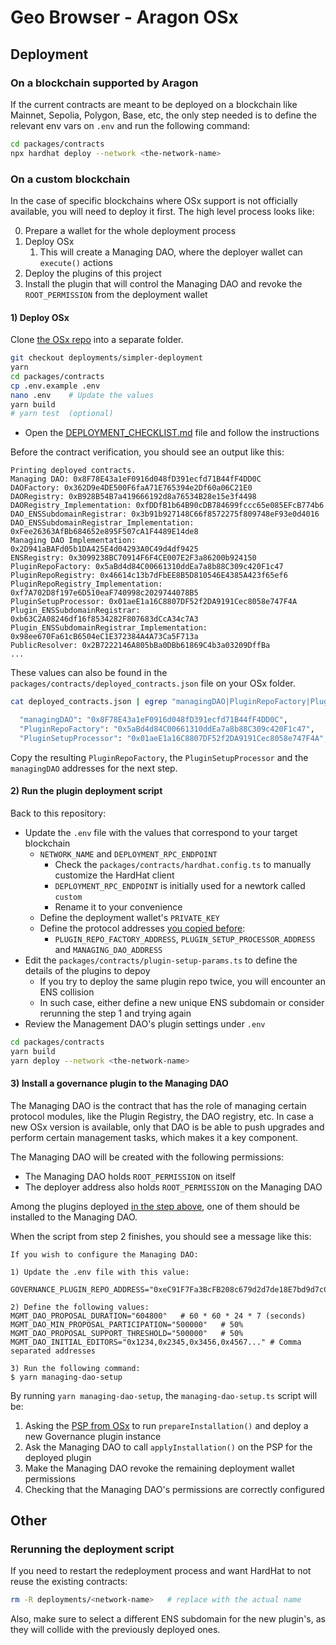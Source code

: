 # Geo Browser - Aragon OSx

## Deployment

### On a blockchain supported by Aragon

If the current contracts are meant to be deployed on a blockchain like Mainnet, Sepolia, Polygon, Base, etc, the only step needed is to define the relevant env vars on `.env` and run the following command:

```sh
cd packages/contracts
npx hardhat deploy --network <the-network-name>
```

### On a custom blockchain

In the case of specific blockchains where OSx support is not officially available, you will need to deploy it first. The high level process looks like:

0. Prepare a wallet for the whole deployment process
1. Deploy OSx
   1. This will create a Managing DAO, where the deployer wallet can `execute()` actions
2. Deploy the plugins of this project
3. Install the plugin that will control the Managing DAO and revoke the `ROOT_PERMISSION` from the deployment wallet

#### 1) Deploy OSx

Clone [the OSx repo](https://github.com/aragon/osx) into a separate folder.

```sh
git checkout deployments/simpler-deployment
yarn
cd packages/contracts
cp .env.example .env
nano .env    # Update the values
yarn build
# yarn test  (optional)
```

- Open the [DEPLOYMENT_CHECKLIST.md](https://github.com/aragon/osx/blob/deployments/simpler-deployment/DEPLOYMENT_CHECKLIST.md) file and follow the instructions

Before the contract verification, you should see an output like this:

```
Printing deployed contracts.
Managing DAO: 0x8F78E43a1eF0916d048fD391ecfd71B44fF4DD0C
DAOFactory: 0x362D9e4DE500F6faA71E765394e2Df60a06C21E0
DAORegistry: 0xB928B54B7a419666192d8a76534B28e15e3f4498
DAORegistry_Implementation: 0xfDDfB1b64B90cDB784699fccc65e085EFcB774b6
DAO_ENSSubdomainRegistrar: 0x3b91b927148C66f8572275f809748eF93e0d4016
DAO_ENSSubdomainRegistrar_Implementation: 0xFee26363AfBb684652e895F507cA1F4489E14de8
Managing DAO Implementation: 0x2D941aBAFd05b1DA425E4d04293A0C49d4df9425
ENSRegistry: 0x3099238BC70914F6F4CE007E2F3a86200b924150
PluginRepoFactory: 0x5aBd4d84C00661310ddEa7a8b88C309c420F1c47
PluginRepoRegistry: 0x46614c13b7dFbEE8B5D810546E4385A423f65ef6
PluginRepoRegistry_Implementation: 0xf7A702D8f197e6D510eaF740998c2029744078B5
PluginSetupProcessor: 0x01aeE1a16C8807DF52f2DA9191Cec8058e747F4A
Plugin_ENSSubdomainRegistrar: 0xb63C2A08246df16f8534282F807683dCcA34c7A3
Plugin_ENSSubdomainRegistrar_Implementation: 0x98ee670Fa61cB6504eC1E372384A4A73Ca5F713a
PublicResolver: 0x2B7222146A805bBa0DBb61869C4b3a03209DffBa
...
```

These values can also be found in the `packages/contracts/deployed_contracts.json` file on your OSx folder.

```sh
cat deployed_contracts.json | egrep "managingDAO|PluginRepoFactory|PluginSetupProcessor" | grep -v "Implementation"

  "managingDAO": "0x8F78E43a1eF0916d048fD391ecfd71B44fF4DD0C",
  "PluginRepoFactory": "0x5aBd4d84C00661310ddEa7a8b88C309c420F1c47",
  "PluginSetupProcessor": "0x01aeE1a16C8807DF52f2DA9191Cec8058e747F4A",

```

Copy the resulting `PluginRepoFactory`, the `PluginSetupProcessor` and the `managingDAO` addresses for the next step.

#### 2) Run the plugin deployment script

Back to this repository:

- Update the `.env` file with the values that correspond to your target blockchain
  - `NETWORK_NAME` and `DEPLOYMENT_RPC_ENDPOINT`
    - Check the `packages/contracts/hardhat.config.ts` to manually customize the HardHat client
    - `DEPLOYMENT_RPC_ENDPOINT` is initially used for a newtork called `custom`
    - Rename it to your convenience
  - Define the deployment wallet's `PRIVATE_KEY`
  - Define the protocol addresses [you copied before](#1-deploy-osx):
    - `PLUGIN_REPO_FACTORY_ADDRESS`, `PLUGIN_SETUP_PROCESSOR_ADDRESS` and `MANAGING_DAO_ADDRESS`
- Edit the `packages/contracts/plugin-setup-params.ts` to define the details of the plugins to depoy
  - If you try to deploy the same plugin repo twice, you will encounter an ENS collision
  - In such case, either define a new unique ENS subdomain or consider rerunning the step 1 and trying again
- Review the Management DAO's plugin settings under `.env`

```sh
cd packages/contracts
yarn build
yarn deploy --network <the-network-name>
```

#### 3) Install a governance plugin to the Managing DAO

The Managing DAO is the contract that has the role of managing certain protocol modules, like the Plugin Registry, the DAO registry, etc. In case a new OSx version is available, only that DAO is be able to push upgrades and perform certain management tasks, which makes it a key component.

The Managing DAO will be created with the following permissions:

- The Managing DAO holds `ROOT_PERMISSION` on itself
- The deployer address also holds `ROOT_PERMISSION` on the Managing DAO

Among the plugins deployed [in the step above](#2-deploy-your-plugins), one of them should be installed to the Managing DAO.

When the script from step 2 finishes, you should see a message like this:

```
If you wish to configure the Managing DAO:

1) Update the .env file with this value:

GOVERNANCE_PLUGIN_REPO_ADDRESS="0xeC91F7Fa3BcFB208c679d2d7de18E7bd9d7cC40B"

2) Define the following values:
MGMT_DAO_PROPOSAL_DURATION="604800"   # 60 * 60 * 24 * 7 (seconds)
MGMT_DAO_MIN_PROPOSAL_PARTICIPATION="500000"   # 50%
MGMT_DAO_PROPOSAL_SUPPORT_THRESHOLD="500000"   # 50%
MGMT_DAO_INITIAL_EDITORS="0x1234,0x2345,0x3456,0x4567..." # Comma separated addresses

3) Run the following command:
$ yarn managing-dao-setup
```

By running `yarn managing-dao-setup`, the `managing-dao-setup.ts` script will be:

1. Asking the [PSP from OSx](#1-deploy-osx) to run `prepareInstallation()` and deploy a new Governance plugin instance
2. Ask the Managing DAO to call `applyInstallation()` on the PSP for the deployed plugin
3. Make the Managing DAO revoke the remaining deployment wallet permissions
4. Checking that the Managing DAO's permissions are correctly configured

## Other

### Rerunning the deployment script

If you need to restart the redeployment process and want HardHat to not reuse the existing contracts:

```sh
rm -R deployments/<network-name>   # replace with the actual name
```

Also, make sure to select a different ENS subdomain for the new plugin's, as they will collide with the previously deployed ones.
